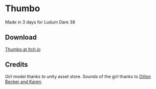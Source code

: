 # Thumbo
Made in 3 days for Ludum Dare 38

## Download
[Thumbo at Itch.io](https://ckiwi.itch.io/thumbo)

## Credits
Girl model thanks to unity asset store.
Sounds of the girl thanks to [Dillon Becker and Karen](https://www.reddit.com/r/ludumdare/comments/66wxxl/i_just_published_a_free_dialogue_pack_with_over/).
